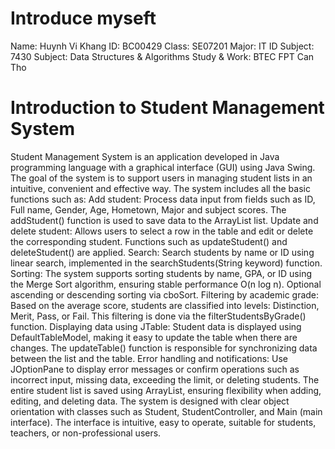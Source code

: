 # Introduce myseft 
Name: Huynh Vi Khang
ID: BC00429
Class: SE07201
Major: IT
ID Subject: 7430
Subject: Data Structures & Algorithms
Study & Work: BTEC FPT Can Tho

# Introduction to Student Management System
Student Management System is an application developed in Java programming language with a graphical interface (GUI) using Java Swing. The goal of the system is to support users in managing student lists in an intuitive, convenient and effective way. The system includes all the basic functions such as:
    Add student: Process data input from fields such as ID, Full name, Gender, Age, Hometown, Major and subject scores. The addStudent() function is used to save data to the ArrayList<Student> list.
    Update and delete student: Allows users to select a row in the table and edit or delete the corresponding student. Functions such as updateStudent() and deleteStudent() are applied.
    Search: Search students by name or ID using linear search, implemented in the searchStudents(String keyword) function.
    Sorting: The system supports sorting students by name, GPA, or ID using the Merge Sort algorithm, ensuring stable performance O(n log n). Optional ascending or descending sorting via cboSort.
    Filtering by academic grade: Based on the average score, students are classified into levels: Distinction, Merit, Pass, or Fail. This filtering is done via the filterStudentsByGrade() function.
    Displaying data using JTable: Student data is displayed using DefaultTableModel, making it easy to update the table when there are changes. The updateTable() function is responsible for synchronizing data between the list and the table.
    Error handling and notifications: Use JOptionPane to display error messages or confirm operations such as incorrect input, missing data, exceeding the limit, or deleting students.
The entire student list is saved using ArrayList<Student>, ensuring flexibility when adding, editing, and deleting data. The system is designed with clear object orientation with classes such as Student, StudentController, and Main (main interface). The interface is intuitive, easy to operate, suitable for students, teachers, or non-professional users.
